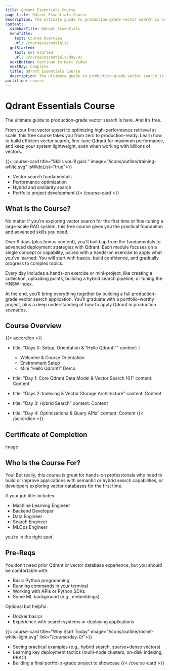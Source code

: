 ```yaml
---
title: Qdrant Essentials Course
page_title: Qdrant Essentials Course
description: The ultimate guide to production-grade vector search is here. And it’s free.
content:
  sidebarTitle: Qdrant Essentials
  menuTitle:
    text: Course Overview
    url: /course/essentials/
  getStarted:
    text: Get Started
    url: /course/essentials/day-0/
  nextButton: Continue to Next Video
  nextDay: Complete
  title: Qdrant Essentials Course
  description: The ultimate guide to production-grade vector search is here. And it’s free.
partition: course
---
```


# Qdrant Essentials Course

The ultimate guide to production-grade vector search is here. And it’s free.

From your first vector upsert to optimizing high-performance retrieval at scale, this free course takes you from zero to production-ready. Learn how to build efficient vector search, fine-tune Qdrant for maximum performance, and keep your system lightweight, even when working with billions of vectors.

{{< course-card
title="Skills you’ll gain:"
image="/icons/outline/training-white.svg"
isWideList="true">}}
- Vector search fundamentals
- Performance optimization
- Hybrid and similarity search
- Portfolio project development
{{< /course-card >}}

## What Is the Course?

No matter if you're exploring vector search for the first time or fine-tuning a large-scale RAG system, this free course gives you the practical foundation and advanced skills you need.

Over 9 days (plus bonus content), you’ll build up from the fundamentals to advanced deployment strategies with Qdrant. Each module focuses on a single concept or capability, paired with a hands-on exercise to apply what you’ve learned. You will start with basics, build confidence, and gradually progress to complex topics. 

Every day includes a hands-on exercise or mini-project, like creating a collection, uploading points, building a hybrid search pipeline, or tuning the HNSW index.

At the end, you’ll bring everything together by building a full production-grade vector search application. You’ll graduate with a portfolio-worthy project, plus a deep understanding of how to apply Qdrant in production scenarios.

## Course Overview

{{< accordion >}}
- title: "Days 0: Setup, Orientation & “Hello Qdrant!”"
  content: |
    - Welcome & Course Orientation
    - Environment Setup
    - Mini “Hello Qdrant!” Demo
  
- title: "Day 1: Core Qdrant Data Model & Vector Search 101"
  content: Content

- title: "Days 2: Indexing & Vector Storage Architecture"
  content: Content

- title: "Day 3: Hybrid Search"
  content: Content

- title: "Day 4: Optimizations & Query APIs"
  content: Content
{{< /accordion >}}

## Certificate of Completion

image

## Who Is the Course For?

You! But really, this course is great for hands-on professionals who need to build or improve applications with semantic or hybrid search capabilities, or developers exploring vector databases for the first time.

If your job title includes:

- Machine Learning Engineer
- Backend Developer
- Data Engineer
- Search Engineer
- MLOps Engineer

you’re in the right spot.

## Pre-Reqs

You don’t need prior Qdrant or vector database experience, but you should be comfortable with:
- Basic Python programming
- Running commands in your terminal
- Working with APIs or Python SDKs
- Some ML background (e.g., embeddings)

Optional but helpful:
- Docker basics
- Experience with search systems or deploying applications

{{< course-card 
title="Why Start Today"
image="/icons/outline/rocket-white-light.svg" 
link="/course/day-0/">}}
- Seeing practical examples (e.g., hybrid search, sparse+dense vectors)
- Learning key deployment tactics (multi-node clusters, on-disk indexing, RBAC)
- Building a final portfolio-grade project to showcase
{{< /course-card >}}

